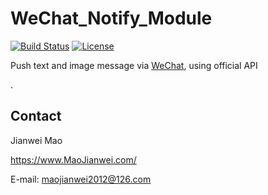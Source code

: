 # WeChat_Notify_Module
[![Build Status](https://travis-ci.org/MaoJianwei/WeChat_Notify_Module.svg?branch=master)](https://travis-ci.org/MaoJianwei/WeChat_Notify_Module)
[![License](https://img.shields.io/badge/License-Apache%202.0-blue.svg)](https://github.com/MaoJianwei/WeChat_Notify_Module/blob/master/LICENSE)

Push text and image message via [WeChat](https://www.wechat.com/en/), using official API

.

## Contact

Jianwei Mao

https://www.MaoJianwei.com/

E-mail: maojianwei2012@126.com
